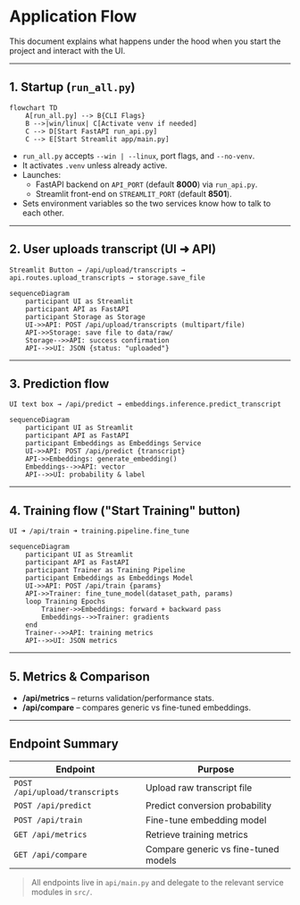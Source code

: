 # Application Flow

This document explains what happens under the hood when you start the project and interact with the UI.

---

## 1. Startup (`run_all.py`)

```mermaid
flowchart TD
    A[run_all.py] --> B{CLI Flags}
    B -->|win/linux| C[Activate venv if needed]
    C --> D[Start FastAPI run_api.py]
    C --> E[Start Streamlit app/main.py]
```

* `run_all.py` accepts `--win | --linux`, port flags, and `--no-venv`.
* It activates `.venv` unless already active.
* Launches:
  * FastAPI backend on `API_PORT` (default **8000**) via `run_api.py`.
  * Streamlit front-end on `STREAMLIT_PORT` (default **8501**).
* Sets environment variables so the two services know how to talk to each other.

---

## 2. User uploads transcript (UI ➜ API)

```
Streamlit Button → /api/upload/transcripts → api.routes.upload_transcripts → storage.save_file
```

```mermaid
sequenceDiagram
    participant UI as Streamlit
    participant API as FastAPI
    participant Storage as Storage
    UI->>API: POST /api/upload/transcripts (multipart/file)
    API->>Storage: save file to data/raw/
    Storage-->>API: success confirmation
    API-->>UI: JSON {status: "uploaded"}
```

---

## 3. Prediction flow

```
UI text box → /api/predict → embeddings.inference.predict_transcript
```

```mermaid
sequenceDiagram
    participant UI as Streamlit
    participant API as FastAPI
    participant Embeddings as Embeddings Service
    UI->>API: POST /api/predict {transcript}
    API->>Embeddings: generate_embedding()
    Embeddings-->>API: vector
    API-->>UI: probability & label
```

---

## 4. Training flow ("Start Training" button)

```
UI ➜ /api/train ➜ training.pipeline.fine_tune
```

```mermaid
sequenceDiagram
    participant UI as Streamlit
    participant API as FastAPI
    participant Trainer as Training Pipeline
    participant Embeddings as Embeddings Model
    UI->>API: POST /api/train {params}
    API->>Trainer: fine_tune_model(dataset_path, params)
    loop Training Epochs
        Trainer->>Embeddings: forward + backward pass
        Embeddings-->>Trainer: gradients
    end
    Trainer-->>API: training metrics
    API-->>UI: JSON metrics
```

---

## 5. Metrics & Comparison

* **/api/metrics** – returns validation/performance stats.
* **/api/compare** – compares generic vs fine-tuned embeddings.

---

## Endpoint Summary

| Endpoint | Purpose |
|----------|---------|
| `POST /api/upload/transcripts` | Upload raw transcript file |
| `POST /api/predict` | Predict conversion probability |
| `POST /api/train` | Fine-tune embedding model |
| `GET /api/metrics` | Retrieve training metrics |
| `GET /api/compare` | Compare generic vs fine-tuned models |

> All endpoints live in `api/main.py` and delegate to the relevant service modules in `src/`.
